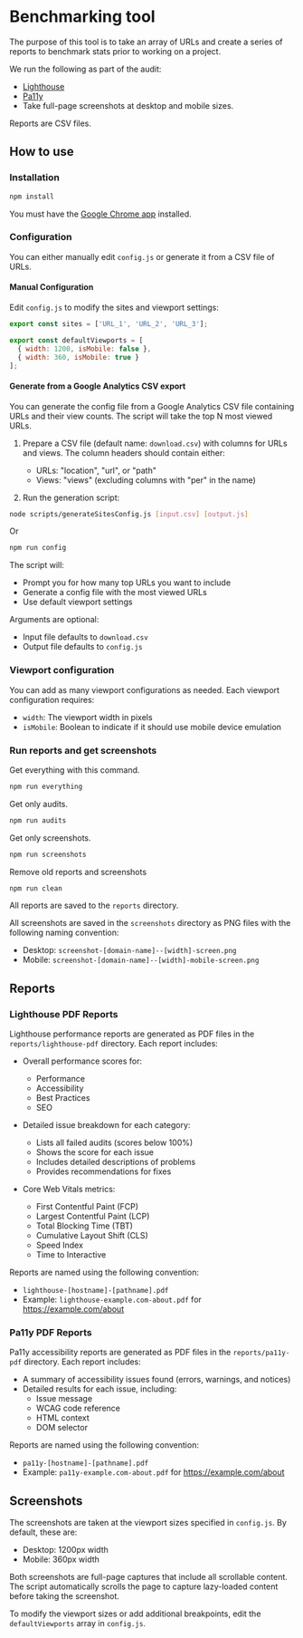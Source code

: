 # Benchmarking tool

The purpose of this tool is to take an array of URLs and create a series of reports to benchmark stats prior to working on a project.

We run the following as part of the audit:

* [Lighthouse](https://github.com/GoogleChrome/lighthouse/tree/main)
* [Pa11y](https://github.com/pa11y/pa11y)
* Take full-page screenshots at desktop and mobile sizes.

Reports are CSV files.

## How to use

### Installation

``` bash
npm install
```

You must have the [Google Chrome app](https://www.google.com/chrome/index.html) installed.

### Configuration

You can either manually edit `config.js` or generate it from a CSV file of URLs.

#### Manual Configuration

Edit `config.js` to modify the sites and viewport settings:

``` js
export const sites = ['URL_1', 'URL_2', 'URL_3'];

export const defaultViewports = [
  { width: 1200, isMobile: false },
  { width: 360, isMobile: true }
];
```

#### Generate from a Google Analytics CSV export

You can generate the config file from a Google Analytics CSV file containing URLs and their view counts. The script will take the top N most viewed URLs.

1. Prepare a CSV file (default name: `download.csv`) with columns for URLs and views. The column headers should contain either:
   - URLs: "location", "url", or "path"
   - Views: "views" (excluding columns with "per" in the name)

2. Run the generation script:

```bash
node scripts/generateSitesConfig.js [input.csv] [output.js]
```

Or

```bash
npm run config
```

The script will:

- Prompt you for how many top URLs you want to include
- Generate a config file with the most viewed URLs
- Use default viewport settings

Arguments are optional:

- Input file defaults to `download.csv`
- Output file defaults to `config.js`

### Viewport configuration

You can add as many viewport configurations as needed. Each viewport configuration requires:

* `width`: The viewport width in pixels
* `isMobile`: Boolean to indicate if it should use mobile device emulation

### Run reports and get screenshots

Get everything with this command.

``` bash
npm run everything
```

Get only audits.

``` bash
npm run audits
```

Get only screenshots.

``` bash
npm run screenshots
```

Remove old reports and screenshots

``` bash
npm run clean
```

All reports are saved to the `reports` directory.

All screenshots are saved in the `screenshots` directory as PNG files with the following naming convention:

* Desktop: `screenshot-[domain-name]--[width]-screen.png`
* Mobile: `screenshot-[domain-name]--[width]-mobile-screen.png`

## Reports

### Lighthouse PDF Reports

Lighthouse performance reports are generated as PDF files in the `reports/lighthouse-pdf` directory. Each report includes:

* Overall performance scores for:
  - Performance
  - Accessibility
  - Best Practices
  - SEO

* Detailed issue breakdown for each category:
  - Lists all failed audits (scores below 100%)
  - Shows the score for each issue
  - Includes detailed descriptions of problems
  - Provides recommendations for fixes

* Core Web Vitals metrics:
  - First Contentful Paint (FCP)
  - Largest Contentful Paint (LCP)
  - Total Blocking Time (TBT)
  - Cumulative Layout Shift (CLS)
  - Speed Index
  - Time to Interactive

Reports are named using the following convention:

* `lighthouse-[hostname]-[pathname].pdf`
* Example: `lighthouse-example.com-about.pdf` for https://example.com/about

### Pa11y PDF Reports

Pa11y accessibility reports are generated as PDF files in the `reports/pa11y-pdf` directory. Each report includes:

* A summary of accessibility issues found (errors, warnings, and notices)
* Detailed results for each issue, including:
  - Issue message
  - WCAG code reference
  - HTML context
  - DOM selector

Reports are named using the following convention:
* `pa11y-[hostname]-[pathname].pdf`
* Example: `pa11y-example.com-about.pdf` for https://example.com/about

## Screenshots

The screenshots are taken at the viewport sizes specified in `config.js`. By default, these are:

* Desktop: 1200px width
* Mobile: 360px width

Both screenshots are full-page captures that include all scrollable content. The script automatically scrolls the page to capture lazy-loaded content before taking the screenshot.

To modify the viewport sizes or add additional breakpoints, edit the `defaultViewports` array in `config.js`.
